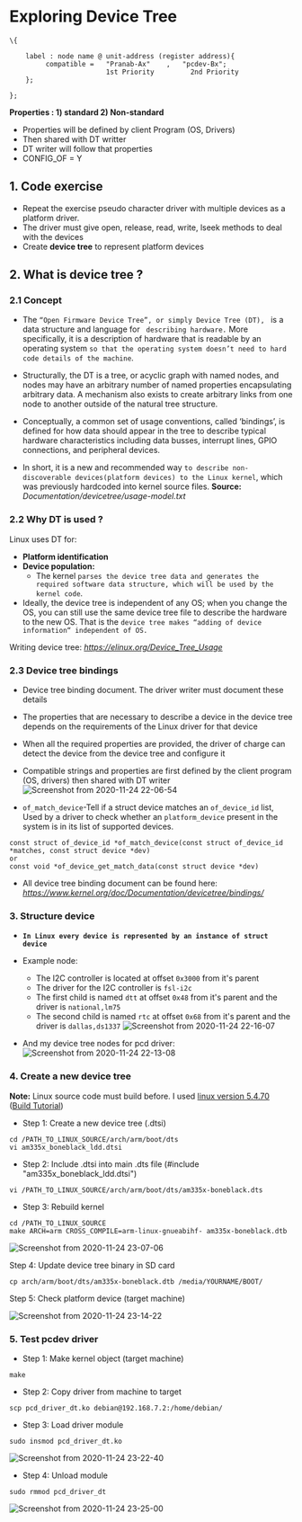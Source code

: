 <h1> Exploring Device Tree </h1>

```
\{

    label : node name @ unit-address (register address){
         compatible =   "Pranab-Ax"    ,   "pcdev-Bx";
                        1st Priority         2nd Priority
    };

};
```
**Properties : 1) standard 2) Non-standard**

- Properties will be defined by client Program (OS, Drivers)
- Then shared with DT writter
- DT writer will follow that properties
- CONFIG_OF = Y

## 1. Code exercise
- Repeat the exercise pseudo character driver with multiple devices as a platform driver.
- The driver must give open, release, read, write, lseek methods to deal with the devices
- Create **device tree** to represent platform devices

## 2. What is device tree ?
### 2.1 Concept
- The `“Open Firmware Device Tree”, or simply Device Tree (DT), ` is a data structure and language for ` describing hardware.` More specifically, it is a description of hardware that is readable by an operating system `so that the operating system doesn’t need to hard code details of the machine`.
- Structurally, the DT is a tree, or acyclic graph with named nodes, and nodes may have an arbitrary number of named properties encapsulating arbitrary data. A mechanism also exists to create arbitrary links from one node to another outside of the natural tree structure.
- Conceptually, a common set of usage conventions, called ‘bindings’, is defined for how data should appear in the tree to describe typical hardware characteristics including data busses, interrupt lines, GPIO connections, and peripheral devices.

- In short, it is a new and recommended way `to describe non-discoverable devices(platform devices) to the Linux kernel`, which was previously hardcoded into kernel source files. 
**Source:** *Documentation/devicetree/usage-model.txt*

### 2.2 Why DT is used ?
Linux uses DT for:
- **Platform identification**
- **Device population:**
    + The kernel `parses the device tree data and generates the required software data structure, which will be used by the kernel code`.
- Ideally, the device tree is independent of any OS; when you change the OS, you can still use the same device tree file to describe the hardware to the new OS. That is the `device tree makes “adding of device information“ independent of OS.`

Writing device tree: *https://elinux.org/Device_Tree_Usage*

### 2.3 Device tree bindings
- Device tree binding document. The driver writer must document these details
- The properties that are necessary to describe a device in the device tree depends on the requirements of the Linux driver for that device
- When all the required properties are provided, the driver of charge can detect the device from the device tree and configure it
- Compatible strings and properties are first defined by the client program (OS, drivers) then shared with DT writer
![Screenshot from 2020-11-24 22-06-54](https://user-images.githubusercontent.com/32474027/100098450-69870200-2ea1-11eb-8c0c-63d9f51564b6.png)

- `of_match_device`-Tell if a struct device matches an `of_device_id` list, Used by a driver to check whether an `platform_device` present in the system is in its list of supported devices.

```
const struct of_device_id *of_match_device(const struct of_device_id *matches, const struct device *dev)
or
const void *of_device_get_match_data(const struct device *dev)
```

- All device tree binding document can be found here:
*https://www.kernel.org/doc/Documentation/devicetree/bindings/*

### 3. Structure device
- **`In Linux every device is represented by an instance of struct device`**
- Example node:
    + The I2C controller is located at offset `0x3000` from it's parent
    + The driver for the I2C controller is `fsl-i2c`
    + The first child is named `dtt` at offset `0x48` from it's parent and the driver is `national,lm75`
    + The second child is named `rtc` at offset `0x68` from it's parent and the driver is `dallas,ds1337`
![Screenshot from 2020-11-24 22-16-07](https://user-images.githubusercontent.com/32474027/100099379-b4554980-2ea2-11eb-8b54-d7da808d079e.png)

- And my device tree nodes for pcd driver:
![Screenshot from 2020-11-24 22-13-08](https://user-images.githubusercontent.com/32474027/100099206-735d3500-2ea2-11eb-937c-d4468dc3056c.png)

### 4. Create a new device tree
**Note:** Linux source code must build before. I used [linux version 5.4.70](https://github.com/beagleboard/linux) ([Build Tutorial](https://github.com/nghiaphamsg/BeagleBone_Black_Embedded/tree/master/02_Gerenate_UBoot_RFS#-the-third-stage-generate-linux-image-))

- Step 1: Create a new device tree (.dtsi)
```shell
cd /PATH_TO_LINUX_SOURCE/arch/arm/boot/dts
vi am335x_boneblack_ldd.dtsi
```

- Step 2: Include .dtsi into main .dts file (#include "am335x_boneblack_ldd.dtsi")
```shell
vi /PATH_TO_LINUX_SOURCE/arch/arm/boot/dts/am335x-boneblack.dts
```

- Step 3: Rebuild kernel
```
cd /PATH_TO_LINUX_SOURCE
make ARCH=arm CROSS_COMPILE=arm-linux-gnueabihf- am335x-boneblack.dtb
```
![Screenshot from 2020-11-24 23-07-06](https://user-images.githubusercontent.com/32474027/100104972-2aa97a00-2eaa-11eb-9dd8-45eaf8e858c8.png)

Step 4: Update device tree binary in SD card
```shell
cp arch/arm/boot/dts/am335x-boneblack.dtb /media/YOURNAME/BOOT/
```

Step 5: Check platform device (target machine)

![Screenshot from 2020-11-24 23-14-22](https://user-images.githubusercontent.com/32474027/100105634-f1253e80-2eaa-11eb-9505-2097d978c776.png)

### 5. Test pcdev driver
- Step 1: Make kernel object (target machine)
```shell
make
```
- Step 2: Copy driver from machine to target
```
scp pcd_driver_dt.ko debian@192.168.7.2:/home/debian/
```

- Step 3: Load driver module
```
sudo insmod pcd_driver_dt.ko
```
![Screenshot from 2020-11-24 23-22-40](https://user-images.githubusercontent.com/32474027/100106556-0484d980-2eac-11eb-9434-44f12136e71d.png)

- Step 4: Unload module
```
sudo rmmod pcd_driver_dt
```
![Screenshot from 2020-11-24 23-25-00](https://user-images.githubusercontent.com/32474027/100106773-4e6dbf80-2eac-11eb-8599-8f5d688be8cc.png)
